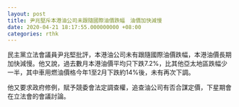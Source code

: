```yaml
---
layout: post
title: 尹兆堅斥本港油公司未跟隨國際油價跌幅　油價加快減慢
date: 2020-04-21 18:17:55.000000000 +08:00
categories: rthk
---
```


民主黨立法會議員尹兆堅批評，本港油公司未有跟隨國際油價跌幅，本港油價長期加快減慢。他又說，過去數月本港油價平均只下跌7.2%，比其他亞太地區跌幅少一半，其中車用燃油價格今年1至2月下跌約14%後，未有再次下調。

他又要求政府修例，賦予競委會法定調查權，追查油公司有否合謀定價，下星期會在立法會的會議討論。
